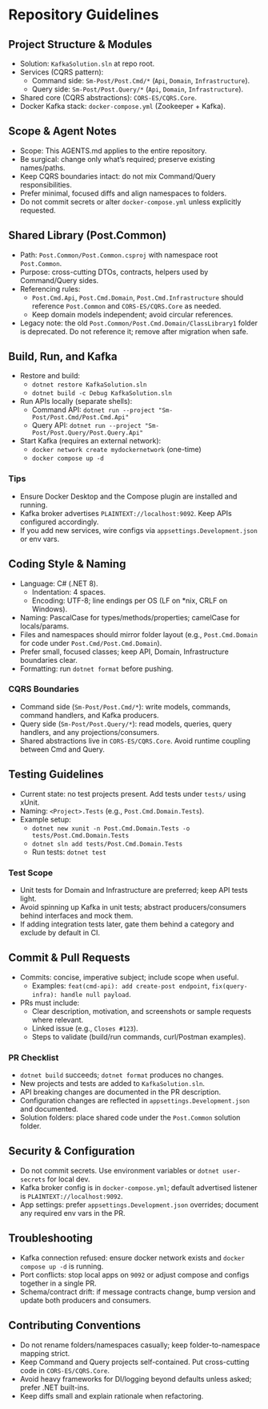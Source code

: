 # Repository Guidelines

## Project Structure & Modules
- Solution: `KafkaSolution.sln` at repo root.
- Services (CQRS pattern):
  - Command side: `Sm-Post/Post.Cmd/*` (`Api`, `Domain`, `Infrastructure`).
  - Query side: `Sm-Post/Post.Query/*` (`Api`, `Domain`, `Infrastructure`).
- Shared core (CQRS abstractions): `CORS-ES/CQRS.Core`.
- Docker Kafka stack: `docker-compose.yml` (Zookeeper + Kafka).

## Scope & Agent Notes
- Scope: This AGENTS.md applies to the entire repository.
- Be surgical: change only what’s required; preserve existing names/paths.
- Keep CQRS boundaries intact: do not mix Command/Query responsibilities.
- Prefer minimal, focused diffs and align namespaces to folders.
- Do not commit secrets or alter `docker-compose.yml` unless explicitly requested.

## Shared Library (Post.Common)
- Path: `Post.Common/Post.Common.csproj` with namespace root `Post.Common`.
- Purpose: cross-cutting DTOs, contracts, helpers used by Command/Query sides.
- Referencing rules:
  - `Post.Cmd.Api`, `Post.Cmd.Domain`, `Post.Cmd.Infrastructure` should reference `Post.Common` and `CORS-ES/CQRS.Core` as needed.
  - Keep domain models independent; avoid circular references.
- Legacy note: the old `Post.Common/Post.Cmd.Domain/ClassLibrary1` folder is deprecated. Do not reference it; remove after migration when safe.

## Build, Run, and Kafka
- Restore and build:
  - `dotnet restore KafkaSolution.sln`
  - `dotnet build -c Debug KafkaSolution.sln`
- Run APIs locally (separate shells):
  - Command API: `dotnet run --project "Sm-Post/Post.Cmd/Post.Cmd.Api"`
  - Query API: `dotnet run --project "Sm-Post/Post.Query/Post.Query.Api"`
- Start Kafka (requires an external network):
  - `docker network create mydockernetwork` (one-time)
  - `docker compose up -d`

### Tips
- Ensure Docker Desktop and the Compose plugin are installed and running.
- Kafka broker advertises `PLAINTEXT://localhost:9092`. Keep APIs configured accordingly.
- If you add new services, wire configs via `appsettings.Development.json` or env vars.

## Coding Style & Naming
- Language: C# (.NET 8).
  - Indentation: 4 spaces.
  - Encoding: UTF-8; line endings per OS (LF on *nix, CRLF on Windows).
- Naming: PascalCase for types/methods/properties; camelCase for locals/params.
- Files and namespaces should mirror folder layout (e.g., `Post.Cmd.Domain` for code under `Post.Cmd/Post.Cmd.Domain`).
- Prefer small, focused classes; keep API, Domain, Infrastructure boundaries clear.
- Formatting: run `dotnet format` before pushing.

### CQRS Boundaries
- Command side (`Sm-Post/Post.Cmd/*`): write models, commands, command handlers, and Kafka producers.
- Query side (`Sm-Post/Post.Query/*`): read models, queries, query handlers, and any projections/consumers.
- Shared abstractions live in `CORS-ES/CQRS.Core`. Avoid runtime coupling between Cmd and Query.

## Testing Guidelines
- Current state: no test projects present. Add tests under `tests/` using xUnit.
- Naming: `<Project>.Tests` (e.g., `Post.Cmd.Domain.Tests`).
- Example setup:
  - `dotnet new xunit -n Post.Cmd.Domain.Tests -o tests/Post.Cmd.Domain.Tests`
  - `dotnet sln add tests/Post.Cmd.Domain.Tests`
  - Run tests: `dotnet test`

### Test Scope
- Unit tests for Domain and Infrastructure are preferred; keep API tests light.
- Avoid spinning up Kafka in unit tests; abstract producers/consumers behind interfaces and mock them.
- If adding integration tests later, gate them behind a category and exclude by default in CI.

## Commit & Pull Requests
- Commits: concise, imperative subject; include scope when useful.
  - Examples: `feat(cmd-api): add create-post endpoint`, `fix(query-infra): handle null payload`.
- PRs must include:
  - Clear description, motivation, and screenshots or sample requests where relevant.
  - Linked issue (e.g., `Closes #123`).
  - Steps to validate (build/run commands, curl/Postman examples).

### PR Checklist
- `dotnet build` succeeds; `dotnet format` produces no changes.
- New projects and tests are added to `KafkaSolution.sln`.
- API breaking changes are documented in the PR description.
- Configuration changes are reflected in `appsettings.Development.json` and documented.
 - Solution folders: place shared code under the `Post.Common` solution folder.

## Security & Configuration
- Do not commit secrets. Use environment variables or `dotnet user-secrets` for local dev.
- Kafka broker config is in `docker-compose.yml`; default advertised listener is `PLAINTEXT://localhost:9092`.
- App settings: prefer `appsettings.Development.json` overrides; document any required env vars in the PR.

## Troubleshooting
- Kafka connection refused: ensure docker network exists and `docker compose up -d` is running.
- Port conflicts: stop local apps on `9092` or adjust compose and configs together in a single PR.
- Schema/contract drift: if message contracts change, bump version and update both producers and consumers.

## Contributing Conventions
- Do not rename folders/namespaces casually; keep folder-to-namespace mapping strict.
- Keep Command and Query projects self-contained. Put cross-cutting code in `CORS-ES/CQRS.Core`.
- Avoid heavy frameworks for DI/logging beyond defaults unless asked; prefer .NET built-ins.
- Keep diffs small and explain rationale when refactoring.
